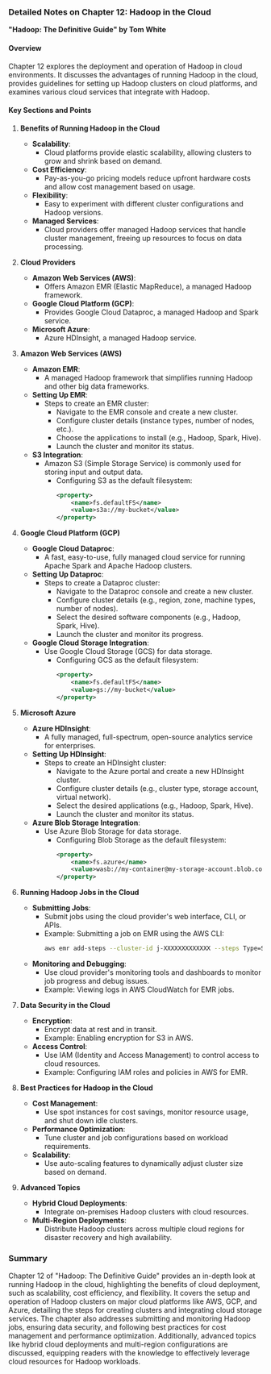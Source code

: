 ### Detailed Notes on Chapter 12: Hadoop in the Cloud
**"Hadoop: The Definitive Guide" by Tom White**

#### **Overview**
Chapter 12 explores the deployment and operation of Hadoop in cloud environments. It discusses the advantages of running Hadoop in the cloud, provides guidelines for setting up Hadoop clusters on cloud platforms, and examines various cloud services that integrate with Hadoop.

#### **Key Sections and Points**

1. **Benefits of Running Hadoop in the Cloud**
   - **Scalability**:
     - Cloud platforms provide elastic scalability, allowing clusters to grow and shrink based on demand.
   - **Cost Efficiency**:
     - Pay-as-you-go pricing models reduce upfront hardware costs and allow cost management based on usage.
   - **Flexibility**:
     - Easy to experiment with different cluster configurations and Hadoop versions.
   - **Managed Services**:
     - Cloud providers offer managed Hadoop services that handle cluster management, freeing up resources to focus on data processing.

2. **Cloud Providers**
   - **Amazon Web Services (AWS)**:
     - Offers Amazon EMR (Elastic MapReduce), a managed Hadoop framework.
   - **Google Cloud Platform (GCP)**:
     - Provides Google Cloud Dataproc, a managed Hadoop and Spark service.
   - **Microsoft Azure**:
     - Azure HDInsight, a managed Hadoop service.

3. **Amazon Web Services (AWS)**
   - **Amazon EMR**:
     - A managed Hadoop framework that simplifies running Hadoop and other big data frameworks.
   - **Setting Up EMR**:
     - Steps to create an EMR cluster:
       - Navigate to the EMR console and create a new cluster.
       - Configure cluster details (instance types, number of nodes, etc.).
       - Choose the applications to install (e.g., Hadoop, Spark, Hive).
       - Launch the cluster and monitor its status.
   - **S3 Integration**:
     - Amazon S3 (Simple Storage Service) is commonly used for storing input and output data.
       - Configuring S3 as the default filesystem:
         ```xml
         <property>
             <name>fs.defaultFS</name>
             <value>s3a://my-bucket</value>
         </property>
         ```

4. **Google Cloud Platform (GCP)**
   - **Google Cloud Dataproc**:
     - A fast, easy-to-use, fully managed cloud service for running Apache Spark and Apache Hadoop clusters.
   - **Setting Up Dataproc**:
     - Steps to create a Dataproc cluster:
       - Navigate to the Dataproc console and create a new cluster.
       - Configure cluster details (e.g., region, zone, machine types, number of nodes).
       - Select the desired software components (e.g., Hadoop, Spark, Hive).
       - Launch the cluster and monitor its progress.
   - **Google Cloud Storage Integration**:
     - Use Google Cloud Storage (GCS) for data storage.
       - Configuring GCS as the default filesystem:
         ```xml
         <property>
             <name>fs.defaultFS</name>
             <value>gs://my-bucket</value>
         </property>
         ```

5. **Microsoft Azure**
   - **Azure HDInsight**:
     - A fully managed, full-spectrum, open-source analytics service for enterprises.
   - **Setting Up HDInsight**:
     - Steps to create an HDInsight cluster:
       - Navigate to the Azure portal and create a new HDInsight cluster.
       - Configure cluster details (e.g., cluster type, storage account, virtual network).
       - Select the desired applications (e.g., Hadoop, Spark, Hive).
       - Launch the cluster and monitor its status.
   - **Azure Blob Storage Integration**:
     - Use Azure Blob Storage for data storage.
       - Configuring Blob Storage as the default filesystem:
         ```xml
         <property>
             <name>fs.azure</name>
             <value>wasb://my-container@my-storage-account.blob.core.windows.net</value>
         </property>
         ```

6. **Running Hadoop Jobs in the Cloud**
   - **Submitting Jobs**:
     - Submit jobs using the cloud provider's web interface, CLI, or APIs.
     - Example: Submitting a job on EMR using the AWS CLI:
       ```sh
       aws emr add-steps --cluster-id j-XXXXXXXXXXXXX --steps Type=Spark,Name="Spark Step",ActionOnFailure=CONTINUE,Args=[--class,org.apache.spark.examples.SparkPi,--master,yarn,--deploy-mode,cluster,s3://my-bucket/spark-job.jar,1000]
       ```
   - **Monitoring and Debugging**:
     - Use cloud provider's monitoring tools and dashboards to monitor job progress and debug issues.
     - Example: Viewing logs in AWS CloudWatch for EMR jobs.

7. **Data Security in the Cloud**
   - **Encryption**:
     - Encrypt data at rest and in transit.
     - Example: Enabling encryption for S3 in AWS.
   - **Access Control**:
     - Use IAM (Identity and Access Management) to control access to cloud resources.
     - Example: Configuring IAM roles and policies in AWS for EMR.

8. **Best Practices for Hadoop in the Cloud**
   - **Cost Management**:
     - Use spot instances for cost savings, monitor resource usage, and shut down idle clusters.
   - **Performance Optimization**:
     - Tune cluster and job configurations based on workload requirements.
   - **Scalability**:
     - Use auto-scaling features to dynamically adjust cluster size based on demand.

9. **Advanced Topics**
   - **Hybrid Cloud Deployments**:
     - Integrate on-premises Hadoop clusters with cloud resources.
   - **Multi-Region Deployments**:
     - Distribute Hadoop clusters across multiple cloud regions for disaster recovery and high availability.

### **Summary**
Chapter 12 of "Hadoop: The Definitive Guide" provides an in-depth look at running Hadoop in the cloud, highlighting the benefits of cloud deployment, such as scalability, cost efficiency, and flexibility. It covers the setup and operation of Hadoop clusters on major cloud platforms like AWS, GCP, and Azure, detailing the steps for creating clusters and integrating cloud storage services. The chapter also addresses submitting and monitoring Hadoop jobs, ensuring data security, and following best practices for cost management and performance optimization. Additionally, advanced topics like hybrid cloud deployments and multi-region configurations are discussed, equipping readers with the knowledge to effectively leverage cloud resources for Hadoop workloads.